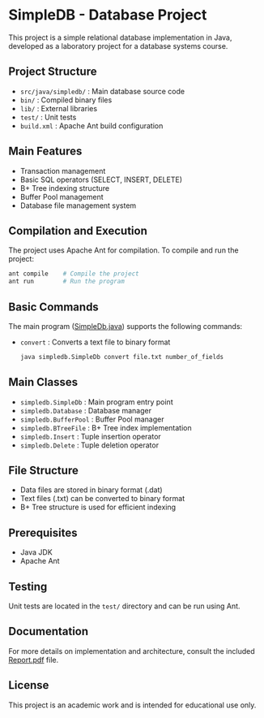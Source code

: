 # SimpleDB - Database Project

This project is a simple relational database implementation in Java, developed as a laboratory project for a database systems course.

## Project Structure

- `src/java/simpledb/` : Main database source code
- `bin/` : Compiled binary files
- `lib/` : External libraries
- `test/` : Unit tests
- `build.xml` : Apache Ant build configuration

## Main Features

- Transaction management
- Basic SQL operators (SELECT, INSERT, DELETE)
- B+ Tree indexing structure
- Buffer Pool management
- Database file management system

## Compilation and Execution

The project uses Apache Ant for compilation. To compile and run the project:

```bash
ant compile    # Compile the project
ant run        # Run the program
```

## Basic Commands

The main program ([SimpleDb.java](cci:7://file:///c:/Users/youri/OneDrive/Bureau/a_mettre_dans_git/DBSYS/Lab2-18/Lab2-18/src/java/simpledb/SimpleDb.java:0:0-0:0)) supports the following commands:

- `convert` : Converts a text file to binary format
  ```bash
  java simpledb.SimpleDb convert file.txt number_of_fields
  ```

## Main Classes

- `simpledb.SimpleDb` : Main program entry point
- `simpledb.Database` : Database manager
- `simpledb.BufferPool` : Buffer Pool manager
- `simpledb.BTreeFile` : B+ Tree index implementation
- `simpledb.Insert` : Tuple insertion operator
- `simpledb.Delete` : Tuple deletion operator

## File Structure

- Data files are stored in binary format (.dat)
- Text files (.txt) can be converted to binary format
- B+ Tree structure is used for efficient indexing

## Prerequisites

- Java JDK
- Apache Ant

## Testing

Unit tests are located in the `test/` directory and can be run using Ant.

## Documentation

For more details on implementation and architecture, consult the included [Report.pdf](cci:7://file:///c:/Users/youri/OneDrive/Bureau/a_mettre_dans_git/DBSYS/Lab2-18/Lab2-18/Report.pdf:0:0-0:0) file.

## License

This project is an academic work and is intended for educational use only.





